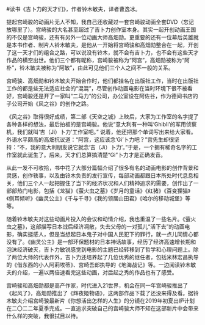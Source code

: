 #读书《吉卜力的天才们》，作者铃木敏夫，译者曹逸冰。

提起宫崎骏的动画片无人不知，我自己还收藏过一套宫崎骏动画全套DVD（忘记放哪里了）。宫崎骏的大名甚至超过了吉卜力创作室本身。其实一起开创动画王国的不仅是宫崎骏，还有有另外一位动画大师高畑勋。更重要的还有一位幕后英雄就是本书作者、制片人铃木敏夫，是他从一开始将宫崎骏和高畑勋整合在一起，开创了这一天才们的组合之路，可以说没有铃木，就不会有吉卜力，也不会有这些天才作品的横空出世。他们三个都有昵称，宫崎骏被称为“阿宫”，高畑勋被称为“阿朴”，铃木敏夫被称为“阿敏”，由此可见他们三个人之间不一般的关系。

宫崎骏、高畑勋和铃木敏夫开始合作时，他们都挂名在出版社工作，当时在出版社工作的都是些无法适应社会的“混混”，尽管创作动画电影在当时环境下很不被看好，宫崎骏还是开了一家叫“二马力”的公司，办公室设在阿佐谷，作为德间书店的子公司开始《风之谷》的创作之路。

《风之谷》取得很好成绩，第二部《天空之城》上映后，大家为工作室的名字提了各种各样的想法，最后拍板的是宫崎骏。他说“意大利有一种叫‘Ghibli’的军用侦察机，我们就叫‘吉（Ji）卜力’工作室吧。” 说着，他还把那个单词写出来给大家看。外语水平颇高的高畑抗议道：“阿宫，这应该念‘Gi’卜力吧？”宫先生却很坚持：“不，我的意大利朋友说它就念‘吉（Ji）卜力’。”于是，一个拥有稀奇名字的工作室就此诞生了。后来，天才们总算搞清楚“Gi”卜力才是正确发音。

从此一发不可收拾，书中花了大部分篇幅介绍了很多有名的动画电影的创作背景和灵感，创作轶事，以及由铃木负责的发行宣传，每部动画都跟日本所处时代息息相关，他们三个人一起把握住了当下的经济状况和人们精神追求的需要，创作出了一部部热门电影，包括《龙猫》《萤火虫之墓》《岁月的童话》《红猪》《百变狸猫》《侧耳倾听》《幽灵公主》《千与千寻》《我的领居山田君》《哈尔的移动城堡》等等。

随着铃木敏夫对这些动画片投入的会议和动情介绍，我也重温了一些名片。《萤火虫之墓》，这部描写日本战后经济凋敝，失去父母的一对孤儿“活下去”的动画电影，确实挺感人，但是当想起日本鬼子对中国人民犯下的罪行，就一点儿同情心都没有了。《幽灵公主》是一部环保题材的日本神话故事，经历了经济高速增长期和泡沫经济破灭，吉卜力敏锐感觉到电影的主题已经转移到了哲学和心理问题上。除了两位大师的代表作外，吉卜力还培养起了几位优秀的继任者，包括米林宏昌执导的《借东西的小人阿莉埃蒂》、宫崎吾郎执导的《地海战记》等。一边阅读铃木敏夫的介绍，一遍以两倍速看完这些动画，对后起之秀的作品也有了感受。

宫崎骏和高畑勋都是高产作家，时代进入21世界，机会在同一年宫崎骏推出了《起风了》，高畑勋推出了《辉夜姬物语》，这两部作品下载了还没来得及看。据铃木敏夫介绍宫崎骏最新片《你想活出怎样的人生》的分镜在2019年初夏出炉计划在二〇二二年夏季完成。一直追求突破自己的宫崎骏大师不知在这部新片中会带来什么样的突破，我很拭目以待。